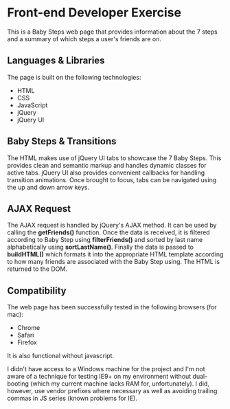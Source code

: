 Front-end Developer Exercise
============================

This is a Baby Steps web page that provides information about the 7 steps and a summary of which steps a user's friends are on.

Languages & Libraries
---------------------

The page is built on the following technologies:
* HTML
* CSS
* JavaScript
* jQuery
* jQuery UI

Baby Steps & Transitions
--------------------

The HTML makes use of jQuery UI tabs to showcase the 7 Baby Steps. This provides clean and semantic markup and handles dynamic classes for active tabs. jQuery UI also provides convenient callbacks for handling transition animations. Once brought to focus, tabs can be navigated using the up and down arrow keys.

AJAX Request
------------

The AJAX request is handled by jQuery's AJAX method. It can be used by calling the **getFriends()** function. Once the data is received, it is filtered according to Baby Step using **filterFriends()** and sorted by last name alphabetically using **sortLastName()**. Finally the data is passed to **buildHTML()** which formats it into the appropriate HTML template according to how many friends are associated with the Baby Step using. The HTML is returned to the DOM.

Compatibility
-------------

The web page has been successfully tested in the following browsers (for mac):
* Chrome
* Safari
* Firefox

It is also functional without javascript.

I didn't have access to a Windows machine for the project and I'm not aware of a technique for testing IE9+ on my environment without dual-booting (which my current machine lacks RAM for, unfortunately). I did, however, use vendor prefixes where necessary as well as avoiding trailing commas in JS series (known problems for IE). 